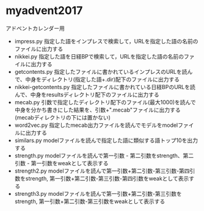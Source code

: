 # myadvent2017
アドベントカレンダー用

- impress.py 指定した語をインプレスで検索して，URLを指定した語の名前のファイルに出力する
- nikkei.py 指定した語を日経BPで検索して，URLを指定した語の名前のファイルに出力する
- getcontents.py 指定したファイルに書かれているインプレスのURLを読んで、中身をディレクトリ(指定した語+.dir)配下のファイルに出力する
- nikkei-getcontents.py 指定したファイルに書かれている日経BPのURLを読んで、中身をresultsディレクトリ配下のファイルに出力する
- mecab.py 引数で指定したディレクトリ配下のファイル(最大1000)を読んで中身を分かち書きにした結果を、引数+".mecab"ファイルに出力する(mecabディレクトリの下には置かない)
- word2vec.py 指定したmecab出力ファイルを読んでモデルをmodelファイルに出力する
- similars.py modelファイルを読んで指定した語に類似する語トップ10を出力する
- strength.py modelファイルを読んで第一引数 - 第二引数をstrength、第二引数 - 第一引数をweakとして表示する
- strength2.py modelファイルを読んで第一引数+第二引数-第三引数-第四引数をstrength, 第一引数+第二引数-第三引数-第四引数をweakとして表示する
- strength3.py modelファイルを読んで第一引数+第二引数-第三引数をstrength, 第一引数+第二引数-第三引数をweakとして表示する
